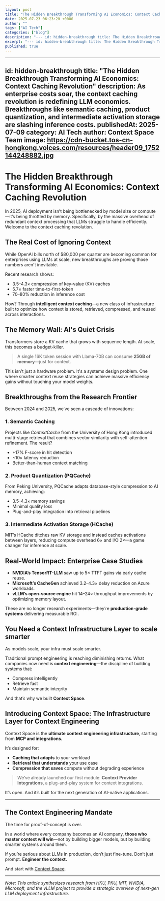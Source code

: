 ```yaml
---
layout: post
title: "The Hidden Breakthrough Transforming AI Economics: Context Caching Revolution"
date: 2025-07-23 06:23:20 +0000
author: ""
tags: ["AI Tech"]
categories: ["blog"]
description: "--- id: hidden-breakthrough title: The Hidden Breakthrough Transforming AI Economics: Context Caching Revolution description: As enterprise costs soar..."
excerpt: "--- id: hidden-breakthrough title: The Hidden Breakthrough Transforming AI Econo..."
published: true
---
```


---
id: hidden-breakthrough
title: "The Hidden Breakthrough Transforming AI Economics: Context Caching Revolution"
description: As enterprise costs soar, the context caching revolution is redefining LLM economics. Breakthroughs like semantic caching, product quantization, and intermediate activation storage are slashing inference costs.
publishedAt: 2025-07-09
category: AI Tech
author: Context Space Team
image: https://cdn-bucket.tos-cn-hongkong.volces.com/resources/header09_1752144248882.jpg
---

# The Hidden Breakthrough Transforming AI Economics: Context Caching Revolution

In 2025, AI deployment isn’t being bottlenecked by model size or compute—it’s being throttled by memory. Specifically, by the massive overhead of redundant context processing that LLMs struggle to handle efficiently. Welcome to the context caching revolution.

## The Real Cost of Ignoring Context

While OpenAI bills north of $80,000 per quarter are becoming common for enterprises using LLMs at scale, new breakthroughs are proving those numbers aren't inevitable.

Recent research shows:
- 3.5–4.3× compression of key-value (KV) caches
- 5.7× faster time-to-first-token
- 70–80% reduction in inference cost

How? Through **intelligent context caching**—a new class of infrastructure built to optimize how context is stored, retrieved, compressed, and reused across interactions.

## The Memory Wall: AI's Quiet Crisis

Transformers store a KV cache that grows with sequence length. At scale, this becomes a budget-killer.

> A single 16K token session with Llama-70B can consume **25GB of memory**—just for context.

This isn't just a hardware problem. It's a systems design problem. One where smarter context reuse strategies can achieve massive efficiency gains without touching your model weights.

## Breakthroughs from the Research Frontier

Between 2024 and 2025, we’ve seen a cascade of innovations:

### 1. **Semantic Caching**
Projects like *ContextCache* from the University of Hong Kong introduced multi-stage retrieval that combines vector similarity with self-attention refinement. The result?

- +17% F-score in hit detection
- ~10× latency reduction
- Better-than-human context matching

### 2. **Product Quantization (PQCache)**
From Peking University, PQCache adapts database-style compression to AI memory, achieving:

- 3.5–4.3× memory savings
- Minimal quality loss
- Plug-and-play integration into retrieval pipelines

### 3. **Intermediate Activation Storage (HCache)**
MIT’s HCache ditches raw KV storage and instead caches activations between layers, reducing compute overhead 6× and I/O 2×—a game changer for inference at scale.

## Real-World Impact: Enterprise Case Studies

- **NVIDIA’s TensorRT-LLM** saw up to 5× TTFT gains via early cache reuse.
- **Microsoft’s CacheGen** achieved 3.2–4.3× delay reduction on Azure workloads.
- **vLLM’s open-source engine** hit 14–24× throughput improvements by optimizing memory layout.

These are no longer research experiments—they’re **production-grade systems** delivering measurable ROI.

## You Need a Context Infrastructure Layer to scale smarter

As models scale, your infra must scale smarter.

Traditional prompt engineering is reaching diminishing returns. What companies now need is **context engineering**—the discipline of building systems that:

- Compress intelligently
- Retrieve fast
- Maintain semantic integrity

And that’s why we built **Context Space**.

## Introducing Context Space: The Infrastructure Layer for Context Engineering

Context Space is the **ultimate context engineering infrastructure**, starting from **MCP and integrations**.

It’s designed for:

- **Caching that adapts** to your workload
- **Retrieval that understands** your use case
- **Compression that saves** compute without degrading experience

> We’ve already launched our first module: **Context Provider Integrations**, a plug-and-play system for context integrations.

It’s open. And it’s built for the next generation of AI-native applications.

---

## The Context Engineering Mandate

The time for proof-of-concept is over.

In a world where every company becomes an AI company, **those who master context will win**—not by building bigger models, but by building smarter systems around them.

If you’re serious about LLMs in production, don’t just fine-tune. Don’t just prompt. **Engineer the context.**

And start with [Context Space](https://github.com/context-space/context-space).

---

*Note: This article synthesizes research from HKU, PKU, MIT, NVIDIA, Microsoft, and the vLLM project to provide a strategic overview of next-gen LLM deployment infrastructure.*
